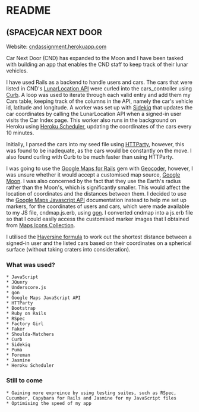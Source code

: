 # README

## (SPACE)CAR NEXT DOOR

Website: [cndassignment.herokuapp.com](https://cndassignment.herokuapp.com/)

Car Next Door (CND) has expanded to the Moon and I have been tasked with building an app that enables the CND staff to keep track of their lunar vehicles. 

I have used Rails as a backend to handle users and cars. The cars that were listed in CND's [LunarLocation API](cndlunarlocator.herokuapp.com/vehicles/1/locate.json) were curled into the cars_controller using [Curb](https://github.com/taf2/curb). A loop was used to iterate through each valid entry and add them my Cars table, keeping track of the columns in the API, namely the car's vehicle id, latitude and longitude. A worker was set up with [Sidekiq](https://github.com/mperham/sidekiq) that updates the car coordinates by calling the LunarLocation API when a signed-in user visits the Car Index page. This worker also runs in the background on Heroku using [Heroku Scheduler](https://elements.heroku.com/addons/scheduler), updating the coordinates of the cars every 10 minutes.

Initially, I parsed the cars into my seed file using [HTTParty](https://github.com/jnunemaker/httparty), however, this was found to be inadequate, as the cars would be constantly on the move. I also found curling with Curb to be much faster than using HTTParty.

I was going to use the [Google Maps for Rails](https://github.com/apneadiving/Google-Maps-for-Rails) gem with [Geocoder](https://github.com/alexreisner/geocoder), however, I was unsure whether it would accept a customised map source, [Google Moon](https://developers.google.com/maps/documentation/javascript/examples/maptype-image). I was also concerned by the fact that they use the Earth's radius rather than the Moon's, which is significantly smaller. This would affect the location of coordinates and the distances between them. I decided to use the [Google Maps Javascript API](https://developers.google.com/maps/documentation/javascript/tutorial) documentation instead to help me set up markers, for the coordinates of users and cars, which were made available to my JS file, cndmap.js.erb, using [gon](https://github.com/gazay/gon). I converted cndmap into a js.erb file so that I could easily access the customised marker images that I obtained from [Maps Icons Collection](https://mapicons.mapsmarker.com).

I utilised the [Haversine formula](https://en.wikipedia.org/wiki/Haversine_formula) to work out the shortest distance between a signed-in user and the listed cars based on their coordinates on a spherical surface (without taking craters into consideration).

### What was used?
	* JavaScript
	* JQuery
	* Underscore.js
	* gon
	* Google Maps JavaScript API
	* HTTParty
	* Bootstrap
	* Ruby on Rails
	* RSpec
	* Factory Girl
	* Faker
	* Shoulda-Matchers
	* Curb
	* Sidekiq
	* Puma
	* Foreman
	* Jasmine
	* Heroku Scheduler


### Still to come

	* Gaining more expreince by using testing suites, such as RSpec, Cucumber, Capybara for Rails and Jasmine for my JavaScript files
	* Optimising the speed of my app








